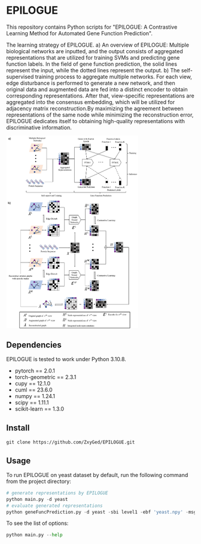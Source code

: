 # EPILOGUE
This repository contains Python scripts for "EPILOGUE: A Contrastive Learning Method for Automated Gene Function Prediction". 

The learning strategy of EPILOGUE. a) An overview of EPILOGUE: Multiple biological networks are inputted, and the output consists of aggregated representations that are utilized for training SVMs and predicting gene function labels. In the field of gene function prediction, the solid lines represent the input, while the dotted lines represent the output. b) The self-supervised training process to aggregate multiple networks. For each view, edge disturbance is performed to generate a new network, and then original data and augmented data are fed into a distinct encoder to obtain corresponding representations. After that, view-specific representations are aggregated into the consensus embedding, which will be utilized for adjacency matrix reconstruction.By maximizing the agreement between representations of the same node while minimizing the reconstruction error, EPILOGUE dedicates itself to obtaining high-quality representations with discriminative information.
<!-- ![epilogue](flow.png) -->
<!-- <div align=center>  
<img src="flow.png" alt="epilogue" width="70%"/>
</div> -->
<img src="flow.png" width="70%" />

## Dependencies
EPILOGUE is tested to work under Python 3.10.8.

- pytorch == 2.0.1
- torch-geometric == 2.3.1
- cupy == 12.1.0
- cuml == 23.6.0
- numpy == 1.24.1
- scipy == 1.11.1
- scikit-learn == 1.3.0

## Install

```git
git clone https://github.com/ZxyGed/EPILOGUE.git
```

## Usage
To run EPILOGUE on yeast dataset by default, run the following command from the project directory:
```python 
# generate representations by EPILOGUE
python main.py -d yeast 
# evaluate generated representations
python geneFuncPrediction.py -d yeast -sbi level1 -ebf 'yeast.npy' -msg 'evaluation on yeast dataset' 
```
To see the list of options:
```python
python main.py --help
```